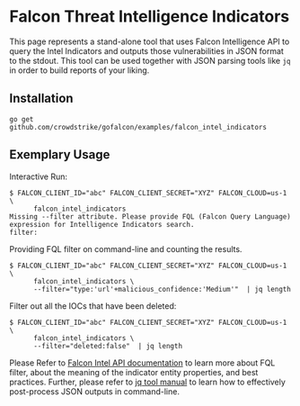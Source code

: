 # Falcon Threat Intelligence Indicators

This page represents a stand-alone tool that uses Falcon Intelligence API to query the Intel Indicators and outputs those vulnerabilities in JSON format to the stdout. This tool can be used together with JSON parsing tools like `jq` in order to build reports of your liking.

## Installation

```
go get github.com/crowdstrike/gofalcon/examples/falcon_intel_indicators
```

## Exemplary Usage

Interactive Run:
```
$ FALCON_CLIENT_ID="abc" FALCON_CLIENT_SECRET="XYZ" FALCON_CLOUD=us-1 \
      falcon_intel_indicators
Missing --filter attribute. Please provide FQL (Falcon Query Language) expression for Intelligence Indicators search.
filter:
```

Providing FQL filter on command-line and counting the results.
```
$ FALCON_CLIENT_ID="abc" FALCON_CLIENT_SECRET="XYZ" FALCON_CLOUD=us-1 \
      falcon_intel_indicators \
      --filter="type:'url'+malicious_confidence:'Medium'"  | jq length
```

Filter out all the IOCs that have been deleted:
```
$ FALCON_CLIENT_ID="abc" FALCON_CLIENT_SECRET="XYZ" FALCON_CLOUD=us-1 \
      falcon_intel_indicators \
      --filter="deleted:false"  | jq length
```

Please Refer to [Falcon Intel API documentation](https://falcon.crowdstrike.com/documentation/72/intel-apis) to learn more about FQL filter, about the meaning of the indicator entity properties, and best practices. Further, please refer to [jq tool manual](https://stedolan.github.io/jq/manual/) to learn how to effectively post-process JSON outputs in command-line.
